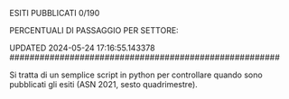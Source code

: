 ESITI PUBBLICATI 0/190 

PERCENTUALI DI PASSAGGIO PER SETTORE:

UPDATED 2024-05-24 17:16:55.143378
###################################################### 

Si tratta di un semplice script in python per controllare quando sono pubblicati gli esiti (ASN 2021, sesto quadrimestre).

